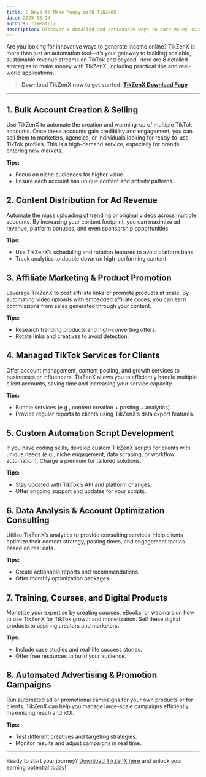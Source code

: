 ```yaml
---
title: 8 Ways to Make Money with TikZenX
date: 2025-06-14
authors: tikMatrix
description: Discover 8 detailed and actionable ways to earn money using TikZenX, from automation to affiliate marketing and more.
---
```


Are you looking for innovative ways to generate income online? TikZenX is more than just an automation tool—it’s your gateway to building scalable, sustainable revenue streams on TikTok and beyond. Here are 8 detailed strategies to make money with TikZenX, including practical tips and real-world applications.
<!-- truncate -->

> **Download TikZenX now to get started: [TikZenX Download Page](https://www.tikmatrix.com/Download/)**

---

## 1. Bulk Account Creation & Selling

Use TikZenX to automate the creation and warming-up of multiple TikTok accounts. Once these accounts gain credibility and engagement, you can sell them to marketers, agencies, or individuals looking for ready-to-use TikTok profiles. This is a high-demand service, especially for brands entering new markets.

**Tips:**

- Focus on niche audiences for higher value.
- Ensure each account has unique content and activity patterns.

## 2. Content Distribution for Ad Revenue

Automate the mass uploading of trending or original videos across multiple accounts. By increasing your content footprint, you can maximize ad revenue, platform bonuses, and even sponsorship opportunities.

**Tips:**

- Use TikZenX’s scheduling and rotation features to avoid platform bans.
- Track analytics to double down on high-performing content.

## 3. Affiliate Marketing & Product Promotion

Leverage TikZenX to post affiliate links or promote products at scale. By automating video uploads with embedded affiliate codes, you can earn commissions from sales generated through your content.

**Tips:**

- Research trending products and high-converting offers.
- Rotate links and creatives to avoid detection.

## 4. Managed TikTok Services for Clients

Offer account management, content posting, and growth services to businesses or influencers. TikZenX allows you to efficiently handle multiple client accounts, saving time and increasing your service capacity.

**Tips:**

- Bundle services (e.g., content creation + posting + analytics).
- Provide regular reports to clients using TikZenX’s data export features.

## 5. Custom Automation Script Development

If you have coding skills, develop custom TikZenX scripts for clients with unique needs (e.g., niche engagement, data scraping, or workflow automation). Charge a premium for tailored solutions.

**Tips:**

- Stay updated with TikTok’s API and platform changes.
- Offer ongoing support and updates for your scripts.

## 6. Data Analysis & Account Optimization Consulting

Utilize TikZenX’s analytics to provide consulting services. Help clients optimize their content strategy, posting times, and engagement tactics based on real data.

**Tips:**

- Create actionable reports and recommendations.
- Offer monthly optimization packages.

## 7. Training, Courses, and Digital Products

Monetize your expertise by creating courses, eBooks, or webinars on how to use TikZenX for TikTok growth and monetization. Sell these digital products to aspiring creators and marketers.

**Tips:**

- Include case studies and real-life success stories.
- Offer free resources to build your audience.

## 8. Automated Advertising & Promotion Campaigns

Run automated ad or promotional campaigns for your own products or for clients. TikZenX can help you manage large-scale campaigns efficiently, maximizing reach and ROI.

**Tips:**

- Test different creatives and targeting strategies.
- Monitor results and adjust campaigns in real time.

---

Ready to start your journey? [Download TikZenX here](https://www.tikmatrix.com/Download/) and unlock your earning potential today!
